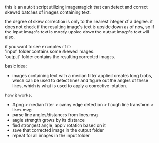 this is an autoit script utilizing imagemagick that can detect and correct skewed batches of images containing text.
  
the degree of skew correction is only to the nearest integer of a degree. it does not check if the resulting image's text is upside down as of now, so if the input image's text is mostly upside down the output image's text will also.  
  
if you want to see examples of it:  
  'input' folder contains some skewed images.  
  'output' folder contains the resulting corrected images.  
  
basic idea:
  - images containing text with a median filter applied creates long blobs, which can be used to detect lines and figure out the angles of these lines, which is what is used to apply a corrective rotation.  
  
  
how it works:
  - #.png > median filter > canny edge detection > hough line transform > lines.mvg
  - parse line angles/distances from lines.mvg
  - angle strength grows by its distance
  - find strongest angle, apply rotation based on it
  - save that corrected image in the output folder
  - repeat for all images in the input folder
  
  
  
  
  
  
  
